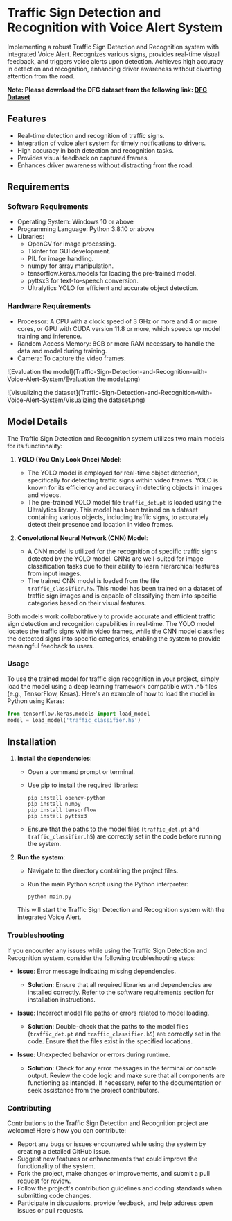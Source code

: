 # Traffic Sign Detection and Recognition with Voice Alert System

Implementing a robust Traffic Sign Detection and Recognition system with integrated Voice Alert. Recognizes various signs, provides real-time visual feedback, and triggers voice alerts upon detection. Achieves high accuracy in detection and recognition, enhancing driver awareness without diverting attention from the road.

**Note: Please download the DFG dataset from the following link: [DFG Dataset](https://www.vicos.si/resources/dfg/)**

## Features

- Real-time detection and recognition of traffic signs.
- Integration of voice alert system for timely notifications to drivers.
- High accuracy in both detection and recognition tasks.
- Provides visual feedback on captured frames.
- Enhances driver awareness without distracting from the road.

## Requirements

### Software Requirements
- Operating System: Windows 10 or above
- Programming Language: Python 3.8.10 or above
- Libraries:
  - OpenCV for image processing.
  - Tkinter for GUI development.
  - PIL for image handling.
  - numpy for array manipulation.
  - tensorflow.keras.models for loading the pre-trained model.
  - pyttsx3 for text-to-speech conversion.
  - Ultralytics YOLO for efficient and accurate object detection.

### Hardware Requirements
- Processor: A CPU with a clock speed of 3 GHz or more and 4 or more cores, or GPU with CUDA version 11.8 or more, which speeds up model training and inference.
- Random Access Memory: 8GB or more RAM necessary to handle the data and model during training.
- Camera: To capture the video frames.

![Evaluation the model](Traffic-Sign-Detection-and-Recognition-with-Voice-Alert-System/Evaluation the model.png)

![Visualizing the dataset](Traffic-Sign-Detection-and-Recognition-with-Voice-Alert-System/Visualizing the dataset.png)

## Model Details

The Traffic Sign Detection and Recognition system utilizes two main models for its functionality:

1. **YOLO (You Only Look Once) Model**:
   - The YOLO model is employed for real-time object detection, specifically for detecting traffic signs within video frames. YOLO is known for its efficiency and accuracy in detecting objects in images and videos.
   - The pre-trained YOLO model file `traffic_det.pt` is loaded using the Ultralytics library. This model has been trained on a dataset containing various objects, including traffic signs, to accurately detect their presence and location in video frames.

2. **Convolutional Neural Network (CNN) Model**:
   - A CNN model is utilized for the recognition of specific traffic signs detected by the YOLO model. CNNs are well-suited for image classification tasks due to their ability to learn hierarchical features from input images.
   - The trained CNN model is loaded from the file `traffic_classifier.h5`. This model has been trained on a dataset of traffic sign images and is capable of classifying them into specific categories based on their visual features.

Both models work collaboratively to provide accurate and efficient traffic sign detection and recognition capabilities in real-time. The YOLO model locates the traffic signs within video frames, while the CNN model classifies the detected signs into specific categories, enabling the system to provide meaningful feedback to users.

### Usage

To use the trained model for traffic sign recognition in your project, simply load the model using a deep learning framework compatible with .h5 files (e.g., TensorFlow, Keras). Here's an example of how to load the model in Python using Keras:

```python
from tensorflow.keras.models import load_model
model = load_model('traffic_classifier.h5')
```

## Installation

1. **Install the dependencies**:

   - Open a command prompt or terminal.
   - Use pip to install the required libraries:

     ```
     pip install opencv-python
     pip install numpy
     pip install tensorflow
     pip install pyttsx3
     ```

   - Ensure that the paths to the model files (`traffic_det.pt` and `traffic_classifier.h5`) are correctly set in the code before running the system.

2. **Run the system**:

   - Navigate to the directory containing the project files.
   - Run the main Python script using the Python interpreter:

     ```
     python main.py
     ```

   This will start the Traffic Sign Detection and Recognition system with the integrated Voice Alert.

### Troubleshooting

If you encounter any issues while using the Traffic Sign Detection and Recognition system, consider the following troubleshooting steps:

- **Issue**: Error message indicating missing dependencies.
  - **Solution**: Ensure that all required libraries and dependencies are installed correctly. Refer to the software requirements section for installation instructions.

- **Issue**: Incorrect model file paths or errors related to model loading.
  - **Solution**: Double-check that the paths to the model files (`traffic_det.pt` and `traffic_classifier.h5`) are correctly set in the code. Ensure that the files exist in the specified locations.

- **Issue**: Unexpected behavior or errors during runtime.
  - **Solution**: Check for any error messages in the terminal or console output. Review the code logic and make sure that all components are functioning as intended. If necessary, refer to the documentation or seek assistance from the project contributors.

### Contributing

Contributions to the Traffic Sign Detection and Recognition project are welcome! Here's how you can contribute:

- Report any bugs or issues encountered while using the system by creating a detailed GitHub issue.
- Suggest new features or enhancements that could improve the functionality of the system.
- Fork the project, make changes or improvements, and submit a pull request for review.
- Follow the project's contribution guidelines and coding standards when submitting code changes.
- Participate in discussions, provide feedback, and help address open issues or pull requests.
